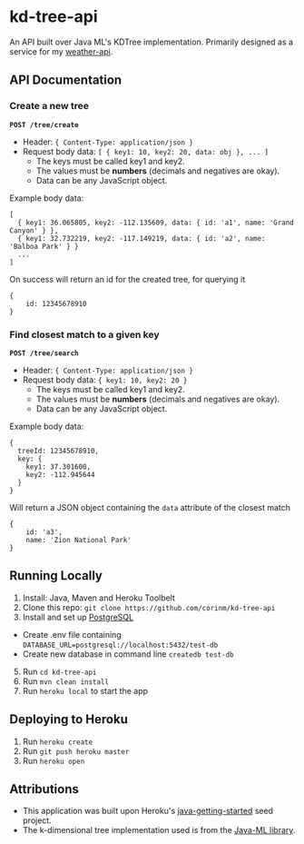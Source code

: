 # kd-tree-api

An API built over Java ML's KDTree implementation. Primarily designed as a service for my [weather-api](https://github.com/corinm/weather-api).

## API Documentation
### Create a new tree
**`POST /tree/create`**  
  * Header: `{ Content-Type: application/json }`  
  * Request body data: `[ { key1: 10, key2: 20, data: obj }, ... ]`  
    * The keys must be called key1 and key2.  
    * The values must be **numbers** (decimals and negatives are okay).  
    * Data can be any JavaScript object.  

Example body data:
```
[
  { key1: 36.065805, key2: -112.135609, data: { id: 'a1', name: 'Grand Canyon' } },
  { key1: 32.732219, key2: -117.149219, data: { id: 'a2', name: 'Balboa Park' } }
  ...
]
```
On success will return an id for the created tree, for querying it
```
{
    id: 12345678910
}
```


### Find closest match to a given key
**`POST /tree/search`**  
  * Header: `{ Content-Type: application/json }`  
  * Request body data: `{ key1: 10, key2: 20 }`  
    * The keys must be called key1 and key2.  
    * The values must be **numbers** (decimals and negatives are okay).  
    * Data can be any JavaScript object.  

Example body data:
```
{
  treeId: 12345678910,
  key: {
    key1: 37.301600,
    key2: -112.945644
  }
}
```
Will return a JSON object containing the `data` attribute of the closest match
```
{
    id: 'a3',
    name: 'Zion National Park'
}
```

## Running Locally

1. Install: Java, Maven and Heroku Toolbelt  
2. Clone this repo: `git clone https://github.com/corinm/kd-tree-api`  
3. Install and set up [PostgreSQL](https://www.postgresql.org/)  
  * Create .env file containing `DATABASE_URL=postgresql://localhost:5432/test-db`  
  * Create new database in command line `createdb test-db`  
5. Run `cd kd-tree-api`  
6. Run `mvn clean install`  
7. Run `heroku local` to start the app  

## Deploying to Heroku

1. Run `heroku create`  
2. Run `git push heroku master`  
3. Run `heroku open`  

## Attributions
  * This application was built upon Heroku's [java-getting-started](https://github.com/heroku/java-getting-started.git) seed project.
  * The k-dimensional tree implementation used is from the [Java-ML library](http://java-ml.sourceforge.net/).
